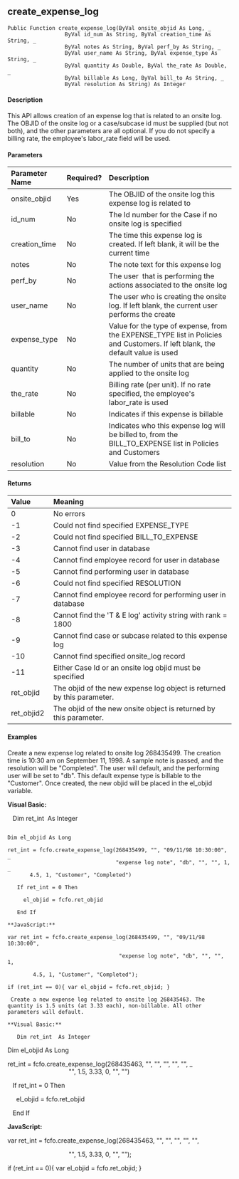 create_expense_log
--------------------

```
Public Function create_expense_log(ByVal onsite_objid As Long, _
                  ByVal id_num As String, ByVal creation_time As String, _
                  ByVal notes As String, ByVal perf_by As String, _
                  ByVal user_name As String, ByVal expense_type As String, _
                  ByVal quantity As Double, ByVal the_rate As Double, _
                  ByVal billable As Long, ByVal bill_to As String, _
                  ByVal resolution As String) As Integer
```

#### Description

This API allows creation of an expense log that is related to an onsite log. The OBJID of the onsite log or a case/subcase id must be supplied (but not both), and the other parameters are all optional. If you do not specify a billing rate, the employee's labor_rate field will be used.

#### Parameters

| Parameter Name | Required? | Description |
|:--- |:--- |:--- |
| onsite_objid | Yes | The OBJID of the onsite log this expense log is related to |
| id_num | No | The Id number for the Case if no onsite log is specified |
| creation_time | No | The time this expense log is created. If left blank, it will be the current time |
| notes | No | The note text for this expense log |
| perf_by | No | The user  that is performing the actions associated to the onsite log |
| user_name | No | The user who is creating the onsite log. If left blank, the current user performs the create |
| expense_type | No | Value for the type of expense, from the EXPENSE_TYPE list in Policies and Customers. If left blank, the default value is used |
| quantity | No | The number of units that are being applied to the onsite log |
| the_rate | No | Billing rate (per unit). If no rate specified, the employee's labor_rate is used |
| billable | No | Indicates if this expense is billable |
| bill_to | No | Indicates who this expense log will be billed to, from the BILL_TO_EXPENSE list in Policies and Customers |
| resolution | No | Value from the Resolution Code list |

#### Returns

| Value | Meaning |
|:--- |:--- |
| 0 | No errors |
| -1 | Could not find specified EXPENSE_TYPE |
| -2 | Could not find specified BILL_TO_EXPENSE |
| -3 | Cannot find user in database |
| -4 | Cannot find employee record for user in database |
| -5 | Cannot find performing user in database |
| -6 | Could not find specified RESOLUTION |
| -7 | Cannot find employee record for performing user in database |
| -8 | Cannot find the 'T & E log' activity string with rank = 1800 |
| -9 | Cannot find case or subcase related to this expense log |
| -10 | Cannot find specified onsite_log record |
| -11 | Either Case Id or an onsite log objid must be specified |
| ret_objid | The objid of the new expense log object is returned by this parameter. |
| ret_objid2 | The objid of the new onsite object is returned by this parameter. |

#### Examples

Create a new expense log related to onsite log 268435499. The creation time is 10:30 am on September 11, 1998. A sample note is passed, and the resolution will be "Completed". The user will default, and the performing user will be set to "db". This default expense type is billable to the "Customer". Once created, the new objid will be placed in the el_objid variable.

**Visual Basic:**

   Dim ret_int  As Integer
```

Dim el_objid As Long

ret_int = fcfo.create_expense_log(268435499, "", "09/11/98 10:30:00", _
                                  "expense log note", "db", "", "", 1, _
       4.5, 1, "Customer", "Completed")

   If ret_int = 0 Then

     el_objid = fcfo.ret_objid

   End If

**JavaScript:**

var ret_int = fcfo.create_expense_log(268435499, "", "09/11/98 10:30:00",

                                   "expense log note", "db", "", "", 1,

        4.5, 1, "Customer", "Completed");

if (ret_int == 0){ var el_objid = fcfo.ret_objid; }

 Create a new expense log related to onsite log 268435463. The quantity is 1.5 units (at 3.33 each), non-billable. All other parameters will default.

**Visual Basic:**

   Dim ret_int  As Integer
```

Dim el_objid As Long

ret_int = fcfo.create_expense_log(268435463, "", "", "", "", "", _
                                   "", 1.5, 3.33, 0, "", "")

   If ret_int = 0 Then

     el_objid = fcfo.ret_objid

   End If

**JavaScript:**

var ret_int = fcfo.create_expense_log(268435463, "", "", "", "", "",

                                   "", 1.5, 3.33, 0, "", "");

if (ret_int == 0){ var el_objid = fcfo.ret_objid; }